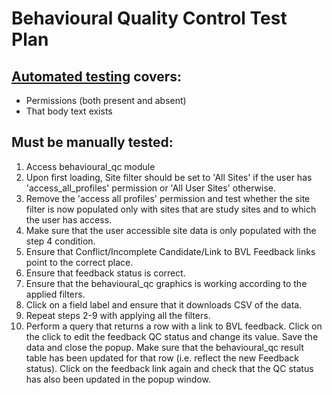 # Behavioural Quality Control Test Plan

## [Automated testing](https://github.com/aces/Loris/blob/17.1-dev/modules/behavioural_qc/test/behavioural_qcTest.php) covers:
* Permissions (both present and absent)
* That body text exists

## Must be manually tested:
1. Access behavioural_qc module
2. Upon first loading, Site filter should be set to 'All Sites' if the user has 
'access_all_profiles' permission or 'All User Sites' otherwise.
3. Remove the 'access all profiles' permission and test whether the site filter is 
now populated only with sites that are study sites and to which the user has access.
4. Make sure that the user accessible site data is only populated with the  step 4 condition.
5. Ensure that Conflict/Incomplete Candidate/Link to BVL Feedback links point to the correct place.
6. Ensure that feedback status is correct.
7. Ensure that the behavioural_qc graphics is working according to the applied filters.
8. Click on a field label and ensure that it downloads CSV of the data.
9. Repeat steps 2-9 with applying all the filters.
10. Perform a query that returns a row with a link to BVL feedback. Click on the click to edit the feedback QC
   status and change its value. Save the data and close the popup. Make sure that the behavioural_qc result table has been 
   updated for that row (i.e. reflect the new Feedback status). Click on the feedback link again and check that 
   the QC status has also been updated in the popup window.  
